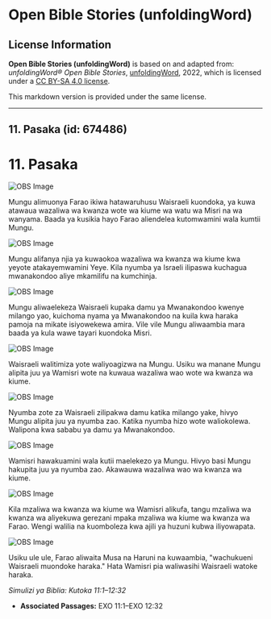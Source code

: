 # Open Bible Stories (unfoldingWord)

## License Information

**Open Bible Stories (unfoldingWord)** is based on and adapted from: _unfoldingWord® Open Bible Stories_, [unfoldingWord](https://unfoldingword.org/utw), 2022, which is licensed under a [CC BY-SA 4.0 license](https://creativecommons.org/licenses/by-sa/4.0/legalcode.en).

This markdown version is provided under the same license.



--------------------------------

## 11. Pasaka (id: 674486)

11\. Pasaka
===========

![OBS Image](https://cdn.door43.org/obs/jpg/360px/obs-en-11-01.jpg?direct&)

Mungu alimuonya Farao ikiwa hatawaruhusu Waisraeli kuondoka, ya kuwa atawaua wazaliwa wa kwanza wote wa kiume wa watu wa Misri na wa wanyama. Baada ya kusikia hayo Farao aliendelea kutomwamini wala kumtii Mungu.

![OBS Image](https://cdn.door43.org/obs/jpg/360px/obs-en-11-02.jpg?direct&)

Mungu alifanya njia ya kuwaokoa wazaliwa wa kwanza wa kiume kwa yeyote atakayemwamini Yeye. Kila nyumba ya Israeli ilipaswa kuchagua mwanakondoo aliye mkamilifu na kumchinja.

![OBS Image](https://cdn.door43.org/obs/jpg/360px/obs-en-11-03.jpg?direct&)

Mungu aliwaelekeza Waisraeli kupaka damu ya Mwanakondoo kwenye milango yao, kuichoma nyama ya Mwanakondoo na kuila kwa haraka pamoja na mikate isiyowekewa amira. Vile vile Mungu aliwaambia mara baada ya kula wawe tayari kuondoka Misri.

![OBS Image](https://cdn.door43.org/obs/jpg/360px/obs-en-11-04.jpg?direct&)

Waisraeli walitimiza yote waliyoagizwa na Mungu. Usiku wa manane Mungu alipita juu ya Wamisri wote na kuwaua wazaliwa wao wote wa kwanza wa kiume.

![OBS Image](https://cdn.door43.org/obs/jpg/360px/obs-en-11-05.jpg?direct&)

Nyumba zote za Waisraeli zilipakwa damu katika milango yake, hivyo Mungu alipita juu ya nyumba zao. Katika nyumba hizo wote waliokolewa. Walipona kwa sababu ya damu ya Mwanakondoo.

![OBS Image](https://cdn.door43.org/obs/jpg/360px/obs-en-11-06.jpg?direct&)

Wamisri hawakuamini wala kutii maelekezo ya Mungu. Hivyo basi Mungu hakupita juu ya nyumba zao. Akawauwa wazaliwa wao wa kwanza wa kiume.

![OBS Image](https://cdn.door43.org/obs/jpg/360px/obs-en-11-07.jpg?direct&)

Kila mzaliwa wa kwanza wa kiume wa Wamisri alikufa, tangu mzaliwa wa kwanza wa aliyekuwa gerezani mpaka mzaliwa wa kiume wa kwanza wa Farao. Wengi walilia na kuomboleza kwa ajili ya huzuni kubwa iliyowapata.

![OBS Image](https://cdn.door43.org/obs/jpg/360px/obs-en-11-08.jpg?direct&)

Usiku ule ule, Farao aliwaita Musa na Haruni na kuwaambia, "wachukueni Waisraeli muondoke haraka." Hata Wamisri pia waliwasihi Waisraeli watoke haraka.

*Simulizi ya Biblia: Kutoka 11:1–12:32*

* **Associated Passages:** EXO 11:1–EXO 12:32

